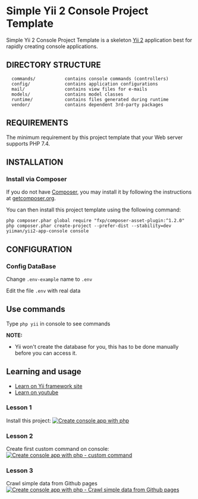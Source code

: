 Simple Yii 2 Console Project Template
============================

Simple Yii 2 Console Project Template is a skeleton [Yii 2](http://www.yiiframework.com/) application best for
rapidly creating console applications.

DIRECTORY STRUCTURE
-------------------

      commands/           contains console commands (controllers)
      config/             contains application configurations
      mail/               contains view files for e-mails
      models/             contains model classes  
      runtime/            contains files generated during runtime
      vendor/             contains dependent 3rd-party packages

REQUIREMENTS
------------

The minimum requirement by this project template that your Web server supports PHP 7.4.


INSTALLATION
------------

### Install via Composer

If you do not have [Composer](http://getcomposer.org/), you may install it by following the instructions
at [getcomposer.org](http://getcomposer.org/doc/00-intro.md#installation-nix).

You can then install this project template using the following command:

~~~
php composer.phar global require "fxp/composer-asset-plugin:^1.2.0"
php composer.phar create-project --prefer-dist --stability=dev yiiman/yii2-app-console console
~~~

CONFIGURATION
-------------

### Config DataBase
Change `.env-example` name to `.env`

Edit the file `.env` with real data

## Use commands 
Type `php yii` in console to see commands


**NOTE:**
- Yii won't create the database for you, this has to be done manually before you can access it.

## Learning and usage
* [Learn on Yii framework site](https://www.yiiframework.com/doc/guide/2.0/en/tutorial-console)
* [Learn on youtube](https://www.youtube.com/watch?v=HG6omaMRx_k&list=PLAUvAGgAbomAF0cQ2ubwJYDJKFrmHREjm)
 
### Lesson 1
Install this project:
[![Create console app with php](http://img.youtube.com/vi/HG6omaMRx_k/0.jpg)](http://www.youtube.com/watch?v=HG6omaMRx_k "Create console app with php")

### Lesson 2
Create first custom command on console:
[![Create console app with php - custom command](http://img.youtube.com/vi/vVehKovWWwU/0.jpg)](http://www.youtube.com/watch?v=vVehKovWWwU "Create console app with php - custom command")

### Lesson 3
Crawl simple data from Github pages
[![Create console app with php - Crawl simple data from Github pages](http://img.youtube.com/vi/lhCCfbslO1o/0.jpg)](http://www.youtube.com/watch?v=lhCCfbslO1o "Create console app with php - Crawl simple data from Github pages")
